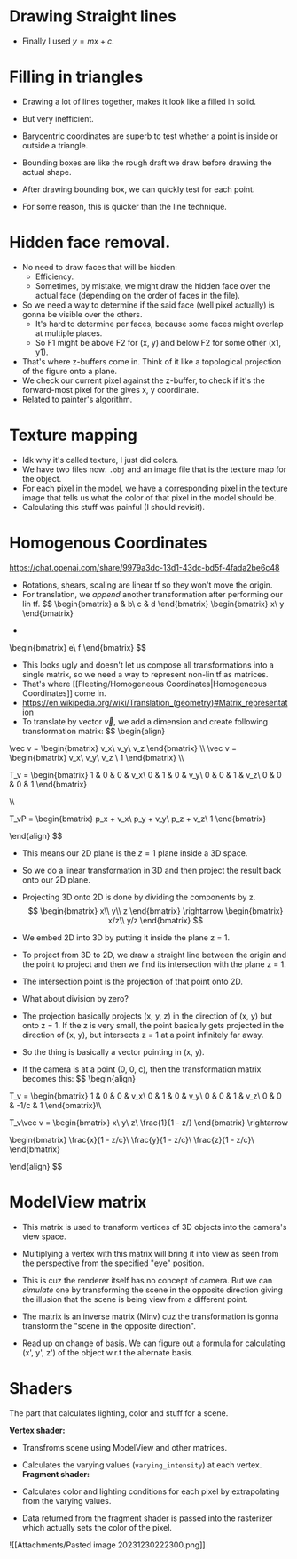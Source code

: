 # Drawing Straight lines
- Finally I used $y = mx + c$.
# Filling in triangles
- Drawing a lot of lines together, makes it look like a filled in solid.
- But very inefficient.

- Barycentric coordinates are superb to test whether a point is inside or outside a triangle.
- Bounding boxes are like the rough draft we draw before drawing the actual shape.
- After drawing bounding box, we can quickly test for each point.
- For some reason, this is quicker than the line technique.

# Hidden face removal.
- No need to draw faces that will be hidden:
	- Efficiency.
	- Sometimes, by mistake, we might draw the hidden face over the actual face (depending on the order of faces in the file).
- So we need a way to determine if the said face (well pixel actually) is gonna be visible over the others.
	- It's hard to determine per faces, because some faces might overlap at multiple places.
	- So F1 might be above F2 for (x, y) and below F2 for some other (x1, y1).
- That's where z-buffers come in. Think of it like a topological projection of the figure onto a plane.
- We check our current pixel against the z-buffer, to check if it's the forward-most pixel for the gives x, y coordinate.
- Related to painter's algorithm.
# Texture mapping
 - Idk why it's called texture, I just did colors.
 - We have two files now: `.obj` and an image file that is the texture map for the object.
 - For each pixel in the model, we have a corresponding pixel in the texture image that tells us what the color of that pixel in the model should be.
 - Calculating this stuff was painful (I should revisit).
 
# Homogenous Coordinates
https://chat.openai.com/share/9979a3dc-13d1-43dc-bd5f-4fada2be6c48

- Rotations, shears, scaling are linear tf so they won't move the origin.
- For translation, we _append_ another transformation after performing our lin tf.
$$
\begin{bmatrix}
a & b\\
c & d
\end{bmatrix}
\begin{bmatrix}
x\\
y
\end{bmatrix}
+
\begin{bmatrix}
e\\
f
\end{bmatrix}
$$
- This looks ugly and doesn't let us compose all transformations into a single matrix, so we need a way to represent non-lin tf as matrices.
- That's where [[Fleeting/Homogeneous Coordinates|Homogeneous Coordinates]] come in.
- https://en.wikipedia.org/wiki/Translation_(geometry)#Matrix_representation
- To translate by vector $\vec v$, we add a dimension and create following transformation matrix:
$$
\begin{align}

\vec v =
\begin{bmatrix}
v_x\\ v_y\\ v_z
\end{bmatrix}
\\\\
\vec v =
\begin{bmatrix}
v_x\\ v_y\\ v_z \\ 1
\end{bmatrix}
\\\\

T_v = 
\begin{bmatrix}
1 & 0 & 0 & v_x\\
0 & 1 & 0 & v_y\\
0 & 0 & 1 & v_z\\
0 & 0 & 0 & 1
\end{bmatrix}

\\\\

T_vP =
\begin{bmatrix}
p_x + v_x\\
p_y + v_y\\
p_z + v_z\\
1
\end{bmatrix}

\end{align}
$$
- This means our 2D plane is the $z=1$ plane inside a 3D space.
- So we do a linear transformation in 3D and then project the result back onto our 2D plane.
- Projecting 3D onto 2D is done by dividing the components by z.
$$
\begin{bmatrix}
x\\ y\\ z
\end{bmatrix}
\rightarrow
\begin{bmatrix}
x/z\\ y/z
\end{bmatrix}
$$
- We embed 2D into 3D by putting it inside the plane z = 1.
- To project from 3D to 2D, we draw a straight line between the origin and the point to project and then we find its intersection with the plane z = 1.
- The intersection point is the projection of that point onto 2D.

- What about division by zero?

- The projection basically projects (x, y, z) in the direction of (x, y) but onto z = 1. If the z is very small, the point basically gets projected in the direction of (x, y), but intersects z = 1 at a point infinitely far away.
- So the thing is basically a vector pointing in (x, y).

- If the camera is at  a point (0, 0, c), then the transformation matrix becomes this:
$$
\begin{align}

T_v = 
\begin{bmatrix}
1 & 0 & 0 & v_x\\
0 & 1 & 0 & v_y\\
0 & 0 & 1 & v_z\\
0 & 0 & -1/c & 1
\end{bmatrix}\\\\

T_v\vec v =
\begin{bmatrix}
x\\ y\\ z\\ \frac{1}{1 - z/}
\end{bmatrix} \rightarrow

\begin{bmatrix}
\frac{x}{1 - z/c}\\
\frac{y}{1 - z/c}\\
\frac{z}{1 - z/c}\\
\end{bmatrix}

\end{align}
$$

# ModelView matrix
- This matrix is used to transform vertices of 3D objects into the camera's view space.
- Multiplying a vertex with this matrix will bring it into view as seen from the perspective from the specified "eye" position.
- This is cuz the renderer itself has no concept of camera. But we can _simulate_ one by transforming the scene in the opposite direction giving the illusion that the scene is being view from a different point.
- The matrix is an inverse matrix (Minv) cuz the transformation is gonna transform the "scene in the opposite direction".

- Read up on change of basis. We can figure out a formula for calculating (x', y', z') of the object w.r.t the alternate basis.

# Shaders
The part that calculates lighting, color and stuff for a scene.

**Vertex shader:**
- Transfroms scene using ModelView and other matrices.
- Calculates the varying values (`varying_intensity`) at  each vertex.
**Fragment shader:**
- Calculates color and lighting conditions for each pixel by extrapolating from the varying values.

- Data returned from the fragment shader is passed into the rasterizer which actually sets the color of the pixel.

![[Attachments/Pasted image 20231230222300.png]]